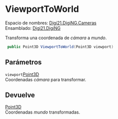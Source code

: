 # ViewportToWorld

Espacio de nombres: [Digi21.DigiNG.Cameras](/digi3d-net/programacion/.net/referencia/digi21.diging/digi21.diging.cameras/)  
Ensamblado: [Digi21.DigiNG](/digi3d-net/programacion/.net/referencia/digi21.diging.plugin/digi21.diging/)

Transforma una coordenada de _cámara_ a _mundo_.

```csharp
 public Point3D ViewportToWorld(Point3D viewport)
```

## Parámetros

`viewport`[Point3D](/digi3d-net/programacion/.net/referencia/digi21.diging/digi21.math/clases/point3d.md)  
Coordenadas _cámara_ para transformar.

## Devuelve

[Point3D](/digi3d-net/programacion/.net/referencia/digi21.diging/digi21.math/clases/point3d.md)  
Coordenadas _mundo_ transformadas.



